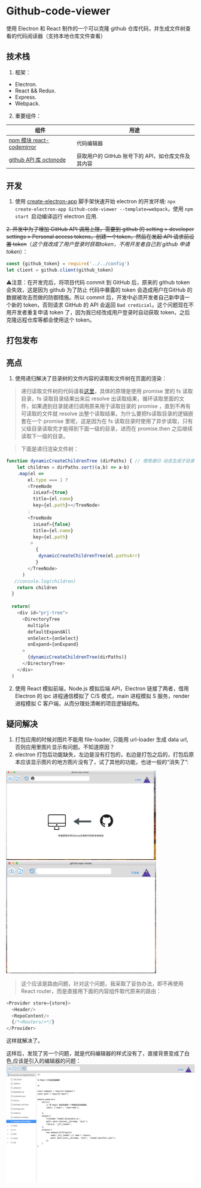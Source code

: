 # Github-code-viewer

使用 Electron 和 React 制作的一个可以克隆 github 仓库代码，并生成文件树查看的代码阅读器（支持本地仓库文件查看）

## 技术栈

1. 框架：

- Electron.
- React && Redux.
- Express.
- Webpack.

2. 重要组件：

| 组件 |  用途  |
| --- | --- |
|  [npm 模块 react-codemirror](https://www.npmjs.com/package/react-codemirror)  |  代码编辑器  |
|  [github API 库 octonode](https://github.com/pksunkara/octonode) |  获取用户的 GitHub 账号下的 API，如仓库文件及其内容  |

## 开发

1. 使用 [create-electron-app](https://www.electronforge.io/) 脚手架快速开始 electron 的开发环境: `npx create-electron-app Github-code-viewer --template=webpack`，使用 `npm start `启动编译运行 electron 应用. 

~~2. 开发中为了增加 GitHub API 调用上限，需要到 github 的 setting > developer settings > Personal access tokens，创建一个token，然后在发起 API 请求前设置 token~~（*这个我改成了用户登录时获取token，不用开发者自己到 github 申请 token*）：
```js
const {github_token} = require('../../config')
let client = github.client(github_token)
```
⚠️注意：在开发完后，将项目代码 commit 到 GitHub 后，原来的 github token 会失效，这是因为 github 为了防止 代码中暴露的 token 会造成用户在GitHub 的数据被攻击而做的防御措施。所以 commit 后，开发中必须开发者自己新申请一个新的 token，否则请求 GitHub 的 API 会返回 `Bad credicial`。这个问题现在不用开发者重复申请 token 了，因为我已经改成用户登录时自动获取 token，之后克隆远程仓库等都会使用这个 token。

## 打包发布


## 亮点

1. 使用递归解决了目录树的文件内容的读取和文件树在页面的渲染：

>递归读取文件树的代码请看[这里](https://github.com/qumuchegi/github-code-viewer/blob/e1ba1e63f6f38f5e70693df426da38f3a2c20e1d/src/main/server-routes/middleweres.js#L83)，具体的原理是使用 promise 里的 fs 读取目录，fs 读取目录结果出来后 resolve 出读取结果，循环读取里面的文件，如果遇到目录就递归调用原来用于读取目录的 promise ，直到不再有可读取的文件就 resolve 出整个读取结果。为什么要把fs读取目录的逻辑嵌套在一个 promise 里呢，这是因为在 fs 读取目录时使用了异步读取，只有父级目录读取完才能得到下面一级的目录，进而在 promise.then 之后继续读取下一级的目录。

>下面是递归渲染文件树：

```js
function dynamicCreateChildrenTree (dirPaths) { // 使用递归 动态生成子目录树
    let children = dirPaths.sort((a,b) => a-b)
    .map(el => 
        el.type === 1 ?
        <TreeNode 
          isLeaf={true} 
          title={el.name} 
          key={el.path}></TreeNode>
        :
        <TreeNode 
          isLeaf={false}  
          title={el.name} 
          key={el.path} 
         >
           {
            dynamicCreateChildrenTree(el.pathsArr)
           }
        </TreeNode>
      )
   //console.log(children)
    return children
  }

  return(
    <div id="prj-tree">
      <DirectoryTree 
        multiple 
        defaultExpandAll 
        onSelect={onSelect} 
        onExpand={onExpand}
      >
        {dynamicCreateChildrenTree(dirPaths)}
      </DirectoryTree>
    </div>
  )
```

2. 使用 React 模拟前端，Node.js 模拟后端 API，Electron 链接了两者，借用 Electron 的 ipc 进程通信模拟了 C/S 模式，main 进程模拟 S 服务，render 进程模拟 C 客户端，从而分理处清晰的项目逻辑结构。

## 疑问解决

1. 打包应用的时候对图片不能用 file-loader, 只能用 url-loader 生成 data url, 否则应用里图片显示有问题。不知道原因？
2. electron 打包后功能缺失，左边是没有打包的，右边是打包之后的，打包后原本应该显示图片的地方图片没有了，试了其他的功能，也谜一般的“消失了”:
<div >
<img src='./prj-dev-Doc-Material/bug1.png' style="width: 400px"/>
<img src='./prj-dev-Doc-Material/bug2.png' style="width: 400px"/>
</div>

>这个应该是路由问题，针对这个问题，我采取了妥协办法，即不再使用 React router，而是直接用下面的内容组件取代原来的路由：

```js
<Provider store={store}>
  <Header/>
  <RepoContent/>
  {/*<Routers/>*/}
</Provider>
```
这样就解决了。

这样后，发现了另一个问题，就是代码编辑器的样式没有了，直接背景变成了白色,应该是引入的编辑器的问题：
<img src='./prj-dev-Doc-Material/bug3.png' style="width: 600px"/>